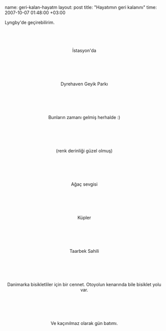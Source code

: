 name: geri-kalan-hayatm
layout: post
title: "Hayatımın geri kalanını"
time: 2007-10-07 01:48:00 +03:00

Lyngby'de geçirebilirim.<br /><div style="text-align:center;clear:both;"><br /><a onblur="try {parent.deselectBloggerImageGracefully();} catch(e) {}" href="http://3.bp.blogspot.com/_AZvuJ9kmERM/RwgR3RCju2I/AAAAAAAAAP4/CqD6L3smDV0/s1600-h/DSCN6076.JPG"><img style="margin: 0px auto 10px; display: block; text-align: center; cursor: pointer;" src="http://3.bp.blogspot.com/_AZvuJ9kmERM/RwgR3RCju2I/AAAAAAAAAP4/CqD6L3smDV0/s400/DSCN6076.JPG" alt="" id="BLOGGER_PHOTO_ID_5118360617671179106" border="0" /></a><br /><p style="clear:both;">İstasyon'da</p><br /><br /><a onblur="try {parent.deselectBloggerImageGracefully();} catch(e) {}" href="http://2.bp.blogspot.com/_AZvuJ9kmERM/RwgbNBCju7I/AAAAAAAAAQg/hnlhwsn1Z18/s1600-h/DSCN6139.JPG"><img style="margin: 0px auto 10px; display: block; text-align: center; cursor: pointer;" src="http://2.bp.blogspot.com/_AZvuJ9kmERM/RwgbNBCju7I/AAAAAAAAAQg/hnlhwsn1Z18/s400/DSCN6139.JPG" alt="" id="BLOGGER_PHOTO_ID_5118370886937983922" border="0" /></a><br /><p style="clear:both;">Dyrehaven Geyik Parkı</p><br /><br /><a onblur="try {parent.deselectBloggerImageGracefully();} catch(e) {}" href="http://1.bp.blogspot.com/_AZvuJ9kmERM/RwgR3xCju3I/AAAAAAAAAQA/DuXuFgWDh-k/s1600-h/DSCN6102.JPG"><img style="margin: 0px auto 10px; display: block; text-align: center; cursor: pointer;" src="http://1.bp.blogspot.com/_AZvuJ9kmERM/RwgR3xCju3I/AAAAAAAAAQA/DuXuFgWDh-k/s400/DSCN6102.JPG" alt="" id="BLOGGER_PHOTO_ID_5118360626261113714" border="0" /></a><br /><p style="clear:both;">Bunların zamanı gelmiş herhalde :)</p><br /><br /><a onblur="try {parent.deselectBloggerImageGracefully();} catch(e) {}" href="http://2.bp.blogspot.com/_AZvuJ9kmERM/RwgR4BCju4I/AAAAAAAAAQI/hBcsqTIbyBw/s1600-h/DSCN6121.JPG"><img style="margin: 0px auto 10px; display: block; text-align: center; cursor: pointer;" src="http://2.bp.blogspot.com/_AZvuJ9kmERM/RwgR4BCju4I/AAAAAAAAAQI/hBcsqTIbyBw/s400/DSCN6121.JPG" alt="" id="BLOGGER_PHOTO_ID_5118360630556081026" border="0" /></a><br /><p style="clear:both;">(renk derinliği güzel olmuş)</p><br /><br /><a onblur="try {parent.deselectBloggerImageGracefully();} catch(e) {}" href="http://4.bp.blogspot.com/_AZvuJ9kmERM/RwgR4hCju5I/AAAAAAAAAQQ/uzxGD8t1L38/s1600-h/DSCN6130.JPG"><img style="margin: 0px auto 10px; display: block; text-align: center; cursor: pointer;" src="http://4.bp.blogspot.com/_AZvuJ9kmERM/RwgR4hCju5I/AAAAAAAAAQQ/uzxGD8t1L38/s400/DSCN6130.JPG" alt="" id="BLOGGER_PHOTO_ID_5118360639146015634" border="0" /></a><br /><p style="clear:both;">Ağaç sevgisi</p><br /><br /><a onblur="try {parent.deselectBloggerImageGracefully();} catch(e) {}" href="http://1.bp.blogspot.com/_AZvuJ9kmERM/RwgR4xCju6I/AAAAAAAAAQY/r-cnJ1cXdUw/s1600-h/DSCN6135.JPG"><img style="margin: 0px auto 10px; display: block; text-align: center; cursor: pointer;" src="http://1.bp.blogspot.com/_AZvuJ9kmERM/RwgR4xCju6I/AAAAAAAAAQY/r-cnJ1cXdUw/s400/DSCN6135.JPG" alt="" id="BLOGGER_PHOTO_ID_5118360643440982946" border="0" /></a><br /><p style="clear:both;">Küpler</p><br /><br /><a onblur="try {parent.deselectBloggerImageGracefully();} catch(e) {}" href="http://3.bp.blogspot.com/_AZvuJ9kmERM/RwgbNRCju8I/AAAAAAAAAQo/ITuMmEkJW7o/s1600-h/DSCN6160_1.JPG"><img style="margin: 0px auto 10px; display: block; text-align: center; cursor: pointer;" src="http://3.bp.blogspot.com/_AZvuJ9kmERM/RwgbNRCju8I/AAAAAAAAAQo/ITuMmEkJW7o/s400/DSCN6160_1.JPG" alt="" id="BLOGGER_PHOTO_ID_5118370891232951234" border="0" /></a><br /><p style="clear:both;">Taarbek Sahili</p><br /><br /><a onblur="try {parent.deselectBloggerImageGracefully();} catch(e) {}" href="http://1.bp.blogspot.com/_AZvuJ9kmERM/RwgbNxCju9I/AAAAAAAAAQw/PdVAsWaFbCs/s1600-h/DSCN6194.JPG"><img style="margin: 0px auto 10px; display: block; text-align: center; cursor: pointer;" src="http://1.bp.blogspot.com/_AZvuJ9kmERM/RwgbNxCju9I/AAAAAAAAAQw/PdVAsWaFbCs/s400/DSCN6194.JPG" alt="" id="BLOGGER_PHOTO_ID_5118370899822885842" border="0" /></a><br /><p style="clear:both;">Danimarka bisikletliler için bir cennet. Otoyolun kenarında bile bisiklet yolu var.</p><br /><br /><a onblur="try {parent.deselectBloggerImageGracefully();} catch(e) {}" href="http://2.bp.blogspot.com/_AZvuJ9kmERM/RwgbOBCju-I/AAAAAAAAAQ4/_KQ_FbMUbh8/s1600-h/DSCN6313.JPG"><img style="margin: 0px auto 10px; display: block; text-align: center; cursor: pointer;" src="http://2.bp.blogspot.com/_AZvuJ9kmERM/RwgbOBCju-I/AAAAAAAAAQ4/_KQ_FbMUbh8/s400/DSCN6313.JPG" alt="" id="BLOGGER_PHOTO_ID_5118370904117853154" border="0" /></a><br /><p style="clear:both;">Ve kaçınılmaz olarak gün batımı.</p><br /></div>
